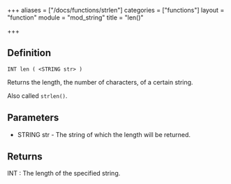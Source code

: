 +++
aliases = ["/docs/functions/strlen"]
categories = ["functions"]
layout = "function"
module = "mod_string"
title = "len()"

+++

## Definition

    INT len ( <STRING str> )

Returns the length, the number of characters, of a certain string.

Also called `strlen()`.

## Parameters

- STRING str  - The string of which the length will be returned.

## Returns

INT : The length of the specified string.

